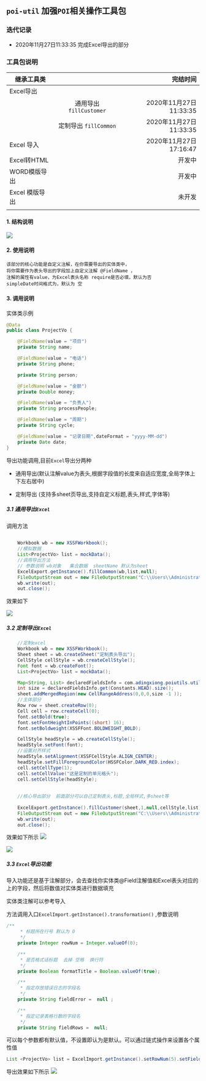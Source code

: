 ##   `poi-util` 加强`POI`相关操作工具包

### 迭代记录  
+ 2020年11月27日11:33:35 完成Excel导出的部分


### 工具包说明 
| 继承工具类        |            | 完结时间  |
| ------------- |:-------------:| -----:|
| Excel导出      |  |  |
|    |  通用导出`fillCustomer`  |  2020年11月27日11:33:35  |
|   |定制导出  `fillCommon`  |    2020年11月27日11:33:35 |
|Excel 导入  |    |  2020年11月27日17:16:47    |
|   Excel转HTML    |       | 开发中      |
|  WORD模版导出     |       |    开发中   |
|  Excel 模版导出     |       |  未开发     |
|       |       |       |

#### 1. 结构说明
![](docs/Snipaste_2020-11-27_11-36-54.png)

#### 2. 使用说明 

    该部分的核心功能是自定义注解，在你需要导出的实体类中，
    将你需要作为表头导出的字段加上自定义注解 @FieldName ，
    注解的属性有value，为Excel表头名称 require是否必填，默认为否
    simpleDate时间格式为，默认为 空  



#### 3. 调用说明
实体类示例 
```java
@Data
public class ProjectVo {

    @FieldName(value = "项目")
    private String name;

    @FieldName(value = "电话")
    private String phone;

    private String person;

    @FieldName(value = "金额")
    private Double money;

    @FieldName(value = "负责人")
    private String processPeople;

    @FieldName(value = "周期")
    private String cycle;

    @FieldName(value = "记录日期",dateFormat = "yyyy-MM-dd")
    private Date date;
}

```

导出功能调用,目前`Excel`导出分两种

 + 通用导出(默认注解value为表头,根据字段值的长度来自适应宽度,全局字体上下左右居中)
 
 + 定制导出 (支持多sheet页导出,支持自定义标题,表头,样式,字体等)
 
 
 ##### 3.1  通用导出`Excel`
 调用方法 
```java
    
    Workbook wb = new XSSFWorkbook();
    //模拟数据
    List<ProjectVo> list = mockData();
    //调用导出方法 
    // 参数说明 wb对象   集合数据  sheetName 默认为sheet
    ExcelExport.getInstance().fillCommon(wb,list,null);
    FileOutputStream out = new FileOutputStream("C:\\Users\\Administrator\\Desktop\\测试导出.xlsx");
    wb.write(out);
    out.close();
```

效果如下 

![](docs/Snipaste_2020-11-27_13-32-12.png)

 ##### 3.2 定制导出`Excel`
```java
    //定制excel
    Workbook wb = new XSSFWorkbook();
    Sheet sheet = wb.createSheet("定制表头导出");
    CellStyle cellStyle = wb.createCellStyle();
    Font font = wb.createFont();
    List<ProjectVo> list = mockData();

    Map<String, List> declaredFieldsInfo = com.adingxiong.poiutils.util.ClassUtils.getDeclaredFieldsInfo(list.get(0));
    int size = declaredFieldsInfo.get(Constants.HEAD).size();
    sheet.addMergedRegion(new CellRangeAddress(0,0,0,size -1 ));
    //主体部分
    Row row = sheet.createRow(0);
    Cell cell = row.createCell(0);
    font.setBold(true);
    font.setFontHeightInPoints((short) 16);
    font.setBoldweight(XSSFFont.BOLDWEIGHT_BOLD);

    CellStyle headStyle = wb.createCellStyle();
    headStyle.setFont(font);
    //设置对齐样式
    headStyle.setAlignment(XSSFCellStyle.ALIGN_CENTER);
    headStyle.setFillForegroundColor(HSSFColor.DARK_RED.index);
    cell.setCellType(1);
    cell.setCellValue("这是定制的单元格头");
    cell.setCellStyle(headStyle);
    
    
    //核心导出部分  前面部分可以自己定制表头,标题,全局样式,多sheet等 
    
    ExcelExport.getInstance().fillCustomer(sheet,1,null,cellStyle,list);
    FileOutputStream out = new FileOutputStream("C:\\Users\\Administrator\\Desktop\\定制导出.xlsx");
    wb.write(out);
    out.close();
```

效果如下所示 
![](docs/Snipaste_2020-11-27_13-30-18.png)

![](docs/Snipaste_2020-11-27_13-30-30.png)



 ##### 3.3  `Excel`导出功能

导入功能还是基于注解部分，会去查找你实体类@Field注解值和Excel表头对应的上的字段，然后将数值对实体类进行数据填充 

实体类注解可以参考导入

方法调用入口`ExcelImport.getInstance().transformation()` ,参数说明 
```java
/**
     * 标题所在行号 默认为 0
     */
    private Integer rowNum = Integer.valueOf(0);

    /**
     * 是否格式话标题  去掉 空格  换行符
     */
    private Boolean formatTitle = Boolean.valueOf(true);

    /**
     * 指定存放错误日志的字段名
     */
    private String fieldError =  null ;

    /**
     * 指定记录表格行数的字段名
     */
    private String fieldRows =  null;
```
可以每个参数都有默认值，不设置即认为是默认。可以通过链式操作来设置各个属性值 
```java
List <ProjectVo> list = ExcelImport.getInstance().setRowNum(5).setFieldRows("rows").isFormatTitle(true).setFieldError("error").transformation(sheet ,ProjectVo.class);
```

导出效果如下所示 
![](docs/Snipaste_2020-11-27_17-30-16.png)
